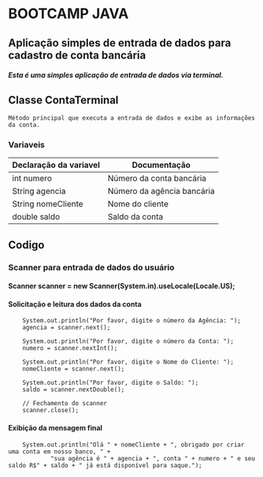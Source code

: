 
# BOOTCAMP JAVA 
## Aplicação simples de entrada de dados para cadastro de conta bancária

##### Esta é uma simples aplicação de entrada de dados via terminal.

## Classe ContaTerminal
    Método principal que executa a entrada de dados e exibe as informações da conta.

### Variaveis

|Declaração da variavel | Documentação |
|------------|--------------------------| 
|int numero | Número da conta bancária |
|String agencia|Número da agência bancária|
|String nomeCliente|Nome do cliente|
|double saldo|Saldo da conta|


## Codigo
### Scanner para entrada de dados do usuário
  
#### Scanner scanner = new Scanner(System.in).useLocale(Locale.US);

#### Solicitação e leitura dos dados da conta
        System.out.println("Por favor, digite o número da Agência: ");
        agencia = scanner.next();

        System.out.println("Por favor, digite o número da Conta: ");
        numero = scanner.nextInt();

        System.out.println("Por favor, digite o Nome do Cliente: ");
        nomeCliente = scanner.next();

        System.out.println("Por favor, digite o Saldo: ");
        saldo = scanner.nextDouble();

        // Fechamento do scanner
        scanner.close();

#### Exibição da mensagem final
        System.out.println("Olá " + nomeCliente + ", obrigado por criar uma conta em nosso banco, " +
                "sua agência é " + agencia + ", conta " + numero + " e seu saldo R$" + saldo + " já está disponível para saque.");
  
  
